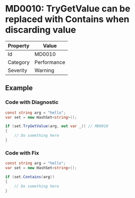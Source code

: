 # MD0010: TryGetValue can be replaced with Contains when discarding value

| Property | Value       |
| -------- | ----------- |
| Id       | MD0010      |
| Category | Performance |
| Severity | Warning     |

## Example

### Code with Diagnostic

```csharp
const string arg = "hello";
var set = new HashSet<string>();

if (set.TryGetValue(arg, out var _)) // MD0010
{
    // Do something here
}
```

### Code with Fix

```csharp
const string arg = "hello";
var set = new HashSet<string>();

if (set.Contains(arg))
{
    // Do something here
}
```
